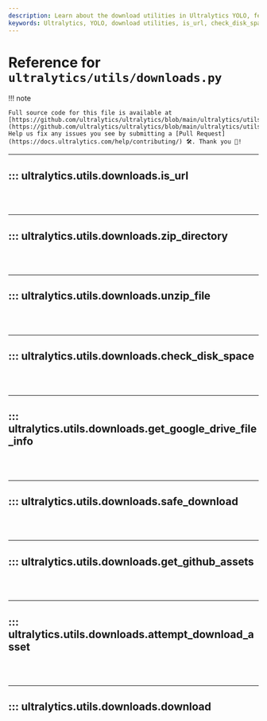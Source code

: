 ```yaml
---
description: Learn about the download utilities in Ultralytics YOLO, featuring functions like is_url, check_disk_space, get_github_assets, and download.
keywords: Ultralytics, YOLO, download utilities, is_url, check_disk_space, get_github_assets, download, documentation
---
```


# Reference for `ultralytics/utils/downloads.py`

!!! note

    Full source code for this file is available at [https://github.com/ultralytics/ultralytics/blob/main/ultralytics/utils/downloads.py](https://github.com/ultralytics/ultralytics/blob/main/ultralytics/utils/downloads.py). Help us fix any issues you see by submitting a [Pull Request](https://docs.ultralytics.com/help/contributing/) 🛠️. Thank you 🙏!

---
## ::: ultralytics.utils.downloads.is_url
<br><br>

---
## ::: ultralytics.utils.downloads.zip_directory
<br><br>

---
## ::: ultralytics.utils.downloads.unzip_file
<br><br>

---
## ::: ultralytics.utils.downloads.check_disk_space
<br><br>

---
## ::: ultralytics.utils.downloads.get_google_drive_file_info
<br><br>

---
## ::: ultralytics.utils.downloads.safe_download
<br><br>

---
## ::: ultralytics.utils.downloads.get_github_assets
<br><br>

---
## ::: ultralytics.utils.downloads.attempt_download_asset
<br><br>

---
## ::: ultralytics.utils.downloads.download
<br><br>
